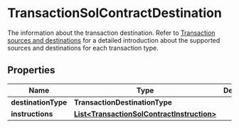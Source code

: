 

# TransactionSolContractDestination

The information about the transaction destination. Refer to [Transaction sources and destinations](https://www.cobo.com/developers/v2/guides/transactions/sources-and-destinations) for a detailed introduction about the supported sources and destinations for each transaction type.

## Properties

| Name | Type | Description | Notes |
|------------ | ------------- | ------------- | -------------|
|**destinationType** | **TransactionDestinationType** |  |  |
|**instructions** | [**List&lt;TransactionSolContractInstruction&gt;**](TransactionSolContractInstruction.md) |  |  [optional] |



